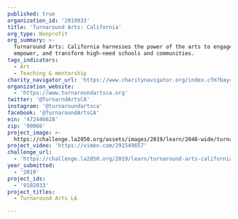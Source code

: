 ```yaml
---
published: true
organization_id: '2019033'
title: 'Turnaround Arts: California'
org_type: Nonprofit
org_summary: >-
  Turnaround Arts: California harnesses the power of the arts to engage,
  empower, and transform high-need schools and communities.
tags_indicators:
  - Art
  - Teaching & mentorship
charity_navigator_url: 'https://www.charitynavigator.org/index.cfm?bay=search.profile&ein=472446628'
organization_website:
  - 'https://www.turnaroundartsca.org'
twitter: '@TurnarndArtsCA'
instagram: '@turnaroundartsca'
facebook: '@TurnaroundArtsCA'
ein: '472446628'
zip: '90066'
project_image: >-
  https://challenge.la2050.org/assets/images/2019/learn/2048-wide/turnaround-arts-california.jpg
project_video: 'https://vimeo.com/291549657'
challenge_url:
  - 'https://challenge.la2050.org/2019/learn/turnaround-arts-california/'
year_submitted:
  - '2019'
project_ids:
  - '9102033'
project_titles:
  - Turnaround Arts LA

---
```

